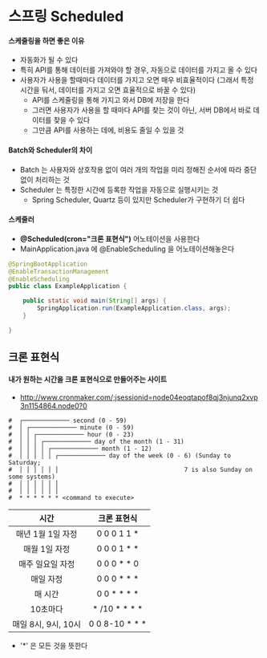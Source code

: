 # 스프링 Scheduled



#### 스케줄링을 하면 좋은 이유

- 자동화가 될 수 있다
- 특히 API를 통해 데이터를 가져와야 할 경우, 자동으로 데이터를 가지고 올 수 있다
- 사용자가 사용을 할때마다 데이터를 가지고 오면 매우 비효율적이다 (그래서 특정 시간을 둬서, 데이터를 가지고 오면 효율적으로 바꿀 수 있다)
  - API를 스케줄링을 통해 가지고 와서 DB에 저장을 한다
  - 그러면 사용자가 사용을 할 때마다 API를 찾는 것이 아닌, 서버 DB에서 바로 데이터를 찾을 수 있다
  - 그만큼 API를 사용하는 데에, 비용도 줄일 수 있을 것



#### Batch와 Scheduler의 차이

- Batch 는 사용자와 상호작용 없이 여러 개의 작업을 미리 정해진 순서에 따라 중단 없이 처리하는 것
- Scheduler 는 특정한 시간에 등록한 작업을 자동으로 실행시키는 것
  - Spring Scheduler, Quartz 등이 있지만 Scheduler가 구현하기 더 쉽다





#### 스케줄러

- **@Scheduled(cron="크론 표현식")** 어노테이션을 사용한다
- MainApplication.java 에 @EnableScheduling 을 어노테이션해놓은다

```java
@SpringBootApplication
@EnableTransactionManagement
@EnableScheduling
public class ExampleApplication {

	public static void main(String[] args) {
		SpringApplication.run(ExampleApplication.class, args);
	}

}
```







## 크론 표현식

#### 내가 원하는 시간을 크론 표현식으로 만들어주는 사이트

- http://www.cronmaker.com/;jsessionid=node04eoqtapof8qj3njunq2xvp3n1154864.node0?0



```
#  ┌───────────── second (0 - 59)
#  │ ┌───────────── minute (0 - 59)
#  │ │ ┌───────────── hour (0 - 23)
#  │ │ │ ┌───────────── day of the month (1 - 31)
#  │ │ │ │ ┌───────────── month (1 - 12)
#  │ │ │ │ │ ┌───────────── day of the week (0 - 6) (Sunday to Saturday;
#  │ │ │ │ │ │                                   7 is also Sunday on some systems)
#  │ │ │ │ │ │
#  │ │ │ │ │ │
#  * * * * * * <command to execute>
```



|        시간         |  크론 표현식   |
| :-----------------: | :------------: |
|  매년 1월 1일 자정  |  0 0 0 1 1 *   |
|    매월 1일 자정    |  0 0 0 1 * *   |
|  매주 일요일 자정   |  0 0 0 * * 0   |
|      매일 자정      |  0 0 0 * * *   |
|       매 시간       |  0 0 * * * *   |
|      10초마다       | * /10 * * * *  |
| 매일 8시, 9시, 10시 | 0 0 8-10 * * * |

- '*' 은 모든 것을 뜻한다
